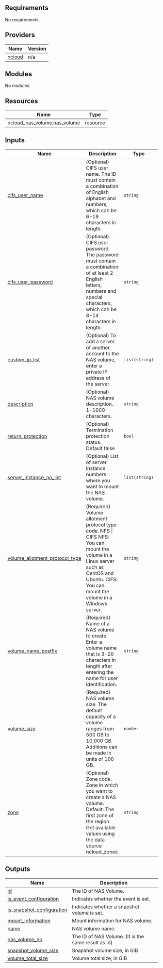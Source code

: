 <!-- BEGIN_TF_DOCS -->
## Requirements

No requirements.

## Providers

| Name | Version |
|------|---------|
| <a name="provider_ncloud"></a> [ncloud](#provider\_ncloud) | n/a |

## Modules

No modules.

## Resources

| Name | Type |
|------|------|
| [ncloud_nas_volume.nas_volume](https://registry.terraform.io/providers/hashicorp/ncloud/latest/docs/resources/nas_volume) | resource |

## Inputs

| Name | Description | Type | Default | Required |
|------|-------------|------|---------|:--------:|
| <a name="input_cifs_user_name"></a> [cifs\_user\_name](#input\_cifs\_user\_name) | (Optional) CIFS user name. The ID must contain a combination of English alphabet and numbers, which can be 6-19 characters in length. | `string` | `null` | no |
| <a name="input_cifs_user_password"></a> [cifs\_user\_password](#input\_cifs\_user\_password) | (Optional) CIFS user password. The password must contain a combination of at least 2 English letters, numbers and special characters, which can be 8-14 characters in length. | `string` | `null` | no |
| <a name="input_custom_ip_list"></a> [custom\_ip\_list](#input\_custom\_ip\_list) | (Optional) To add a server of another account to the NAS volume, enter a private IP address of the server. | `list(string)` | `[]` | no |
| <a name="input_description"></a> [description](#input\_description) | (Optional) NAS volume description. 1-1000 characters. | `string` | `null` | no |
| <a name="input_return_protection"></a> [return\_protection](#input\_return\_protection) | (Optional) Termination protection status. Default false | `bool` | `false` | no |
| <a name="input_server_instance_no_list"></a> [server\_instance\_no\_list](#input\_server\_instance\_no\_list) | (Optional) List of server instance numbers where you want to mount the NAS volume. | `list(string)` | `[]` | no |
| <a name="input_volume_allotment_protocol_type"></a> [volume\_allotment\_protocol\_type](#input\_volume\_allotment\_protocol\_type) | (Required) Volume allotment protocol type code. NFS \| CIFS NFS: You can mount the volume in a Linux server such as CentOS and Ubuntu. CIFS: You can mount the volume in a Windows server. | `string` | n/a | yes |
| <a name="input_volume_name_postfix"></a> [volume\_name\_postfix](#input\_volume\_name\_postfix) | (Required) Name of a NAS volume to create. Enter a volume name that is 3-20 characters in length after entering the name for user identification. | `string` | n/a | yes |
| <a name="input_volume_size"></a> [volume\_size](#input\_volume\_size) | (Required) NAS volume size. The default capacity of a volume ranges from 500 GB to 10,000 GB. Additions can be made in units of 100 GB. | `number` | n/a | yes |
| <a name="input_zone"></a> [zone](#input\_zone) | (Optional) Zone code. Zone in which you want to create a NAS volume. Default: The first zone of the region. Get available values using the data source ncloud\_zones. | `string` | `null` | no |

## Outputs

| Name | Description |
|------|-------------|
| <a name="output_id"></a> [id](#output\_id) | The ID of NAS Volume. |
| <a name="output_is_event_configuration"></a> [is\_event\_configuration](#output\_is\_event\_configuration) | Indicates whether the event is set. |
| <a name="output_is_snapshot_configuration"></a> [is\_snapshot\_configuration](#output\_is\_snapshot\_configuration) | Indicates whether a snapshot volume is set. |
| <a name="output_mount_information"></a> [mount\_information](#output\_mount\_information) | Mount information for NAS volume. |
| <a name="output_name"></a> [name](#output\_name) | NAS volume name. |
| <a name="output_nas_volume_no"></a> [nas\_volume\_no](#output\_nas\_volume\_no) | The ID of NAS Volume. (It is the same result as id) |
| <a name="output_snapshot_volume_size"></a> [snapshot\_volume\_size](#output\_snapshot\_volume\_size) | Snapshot volume size, in GiB |
| <a name="output_volume_total_size"></a> [volume\_total\_size](#output\_volume\_total\_size) | Volume total size, in GiB |
<!-- END_TF_DOCS -->